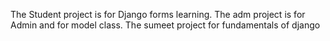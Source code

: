 The Student project is for Django forms learning.
The adm project is for Admin and for model class.
The sumeet project for fundamentals of django
